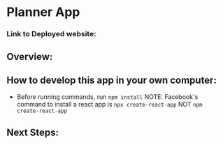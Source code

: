 # Planner App
### Link to Deployed website: 
## Overview:
## How to develop this app in your own computer:
- Before running commands, run `npm install`
NOTE: Facebook's command to install a react app is `npx create-react-app` NOT `npm create-react-app`
## Next Steps:  
